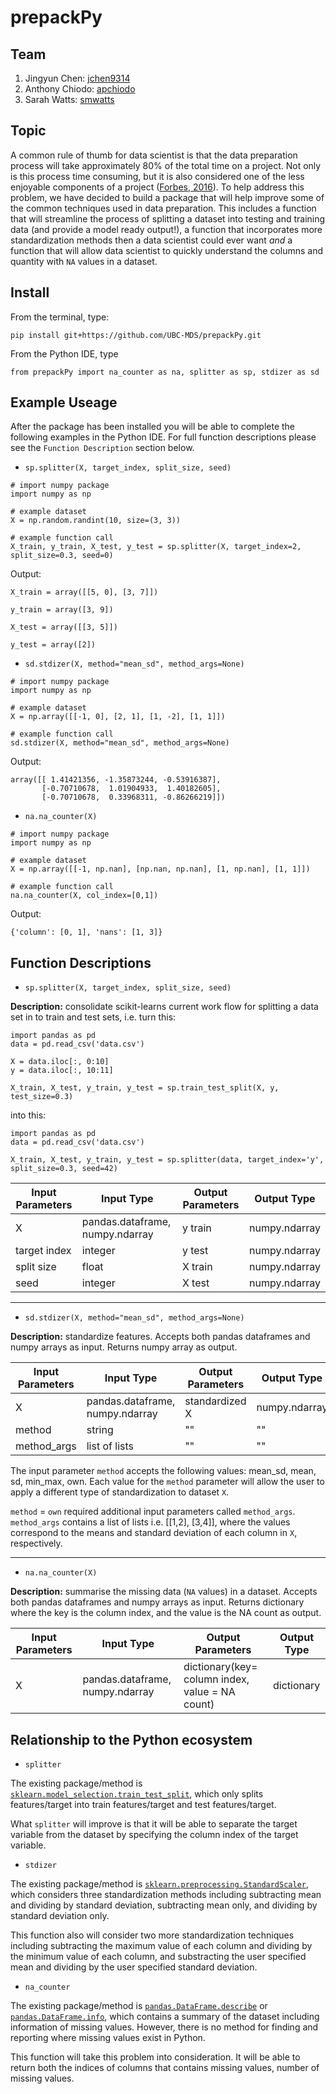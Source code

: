 # prepackPy

## Team
1. Jingyun Chen: [jchen9314](https://github.com/jchen9314)
2. Anthony Chiodo: [apchiodo](https://github.com/apchiodo)
3. Sarah Watts: [smwatts](https://github.com/smwatts)

## Topic

A common rule of thumb for data scientist is that the data preparation process will take approximately 80% of the total time on a project. Not only is this process time consuming, but it is also considered one of the less enjoyable components of a project ([Forbes, 2016](https://www.forbes.com/sites/gilpress/2016/03/23/data-preparation-most-time-consuming-least-enjoyable-data-science-task-survey-says/#3d12fbbf6f63)). To help address this problem, we have decided to build a package that will help improve some of the common techniques used in data preparation. This includes a function that will streamline the process of splitting a dataset into testing and training data (and provide a model ready output!), a function that incorporates more standardization methods then a data scientist could ever want _and_ a function that will allow data scientist to quickly understand the columns and quantity with `NA` values in a dataset.

## Install

From the terminal, type:

```
pip install git+https://github.com/UBC-MDS/prepackPy.git
```

From the Python IDE, type

```
from prepackPy import na_counter as na, splitter as sp, stdizer as sd
```

## Example Useage

After the package has been installed you will be able to complete the following examples in the Python IDE. For full function descriptions please see the `Function Description` section below.

- `sp.splitter(X, target_index, split_size, seed)`

```
# import numpy package
import numpy as np

# example dataset
X = np.random.randint(10, size=(3, 3))

# example function call
X_train, y_train, X_test, y_test = sp.splitter(X, target_index=2, split_size=0.3, seed=0)
```

Output:
```
X_train = array([[5, 0], [3, 7]])

y_train = array([3, 9])

X_test = array([[3, 5]])

y_test = array([2])
```

- `sd.stdizer(X, method="mean_sd", method_args=None)`

```
# import numpy package
import numpy as np

# example dataset
X = np.array([[-1, 0], [2, 1], [1, -2], [1, 1]])

# example function call
sd.stdizer(X, method="mean_sd", method_args=None)
```

Output:
```
array([[ 1.41421356, -1.35873244, -0.53916387],
       [-0.70710678,  1.01904933,  1.40182605],
       [-0.70710678,  0.33968311, -0.86266219]])
```

- `na.na_counter(X)`

```
# import numpy package
import numpy as np

# example dataset
X = np.array([[-1, np.nan], [np.nan, np.nan], [1, np.nan], [1, 1]])

# example function call
na.na_counter(X, col_index=[0,1])
```

Output:
```
{'column': [0, 1], 'nans': [1, 3]}
```

## Function Descriptions

- `sp.splitter(X, target_index, split_size, seed)`

**Description:** consolidate scikit-learns current work flow for splitting a data set in to train and test sets, i.e. turn this:

```
import pandas as pd
data = pd.read_csv('data.csv')

X = data.iloc[:, 0:10]
y = data.iloc[:, 10:11]

X_train, X_test, y_train, y_test = sp.train_test_split(X, y, test_size=0.3)

```
into this:

```
import pandas as pd
data = pd.read_csv('data.csv')

X_train, X_test, y_train, y_test = sp.splitter(data, target_index='y', split_size=0.3, seed=42)

```

| Input Parameters | Input Type             | Output Parameters | Output Type    |
|------------------|------------------------|-------------------|----------------|
| X                | pandas.dataframe, numpy.ndarray | y train           | numpy.ndarray |
| target index     | integer                | y test            | numpy.ndarray |
| split size       | float                  | X train           | numpy.ndarray    |
| seed             | integer                | X test            | numpy.ndarray    |

---

- `sd.stdizer(X, method="mean_sd", method_args=None)`

**Description:** standardize features. Accepts both pandas dataframes and numpy arrays as input.  Returns numpy array as output.

| Input Parameters | Input Type             | Output Parameters | Output Type |
|------------------|------------------------|-------------------|-------------|
| X                | pandas.dataframe, numpy.ndarray | standardized X    | numpy.ndarray |
| method           | string                 |         ""        |      ""     |
| method_args      | list of lists          |         ""        |      ""     |

The input parameter `method` accepts the following values: mean_sd, mean, sd, min_max, own. Each value for the `method` parameter will allow the user to apply a different type of standardization to dataset `X`.

`method` = `own` required additional input parameters called `method_args`. `method_args` contains a list of lists i.e. [[1,2], [3,4]], where the values correspond to the means and standard deviation of each column in `X`, respectively.

---

- `na.na_counter(X)`

**Description:** summarise the missing data (`NA` values) in a dataset.  Accepts both pandas dataframes and numpy arrays as input.  Returns dictionary where the key is the column index, and the value is the NA count as output.

| Input Parameters | Input Type             | Output Parameters                               | Output Type |
|------------------|------------------------|-------------------------------------------------|-------------|
| X                | pandas.dataframe, numpy.ndarray | dictionary(key= column index, value = NA count) | dictionary  |

## Relationship to the Python ecosystem

- `splitter`

The existing package/method is [`sklearn.model_selection.train_test_split`](https://scikit-learn.org/stable/modules/generated/sklearn.model_selection.train_test_split.html), which only splits features/target into train features/target and test features/target.

What `splitter` will improve is that it will be able to separate the target variable from the dataset by specifying the column index of the target variable.

- `stdizer`

The existing package/method is [`sklearn.preprocessing.StandardScaler`](https://scikit-learn.org/stable/modules/generated/sklearn.preprocessing.StandardScaler.html), which considers three standardization methods including subtracting mean and dividing by standard deviation, subtracting mean only, and dividing by standard deviation only.

This function also will consider two more standardization techniques including subtracting the maximum value of each column and dividing by the minimum value of each column, and substracting the user specified mean and dividing by the user specified standard deviation.

- `na_counter`

The existing package/method is [`pandas.DataFrame.describe`](https://pandas.pydata.org/pandas-docs/stable/reference/api/pandas.DataFrame.describe.html) or [`pandas.DataFrame.info`](https://pandas.pydata.org/pandas-docs/stable/reference/api/pandas.DataFrame.info.html), which contains a summary of the dataset including information of missing values. However, there is no method for finding and reporting where missing values exist in Python.

This function will take this problem into consideration. It will be able to return both the indices of columns that contains missing values, number of missing values.
